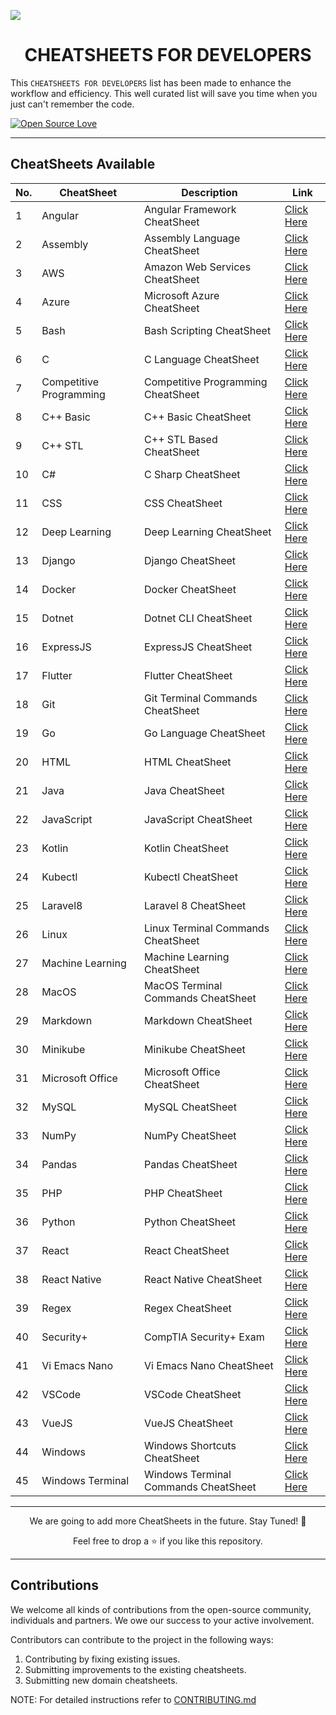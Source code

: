 <!-- <img src="./assets/CheatSheet.png"></img> -->

<img src="https://user-images.githubusercontent.com/75118658/193441891-f4e14df7-2213-4ac1-b9a7-c9811e6cf54a.png"></img>

<!-- --- -->

<b><h1 align='center'>CHEATSHEETS FOR DEVELOPERS</h1></b>

This `CHEATSHEETS FOR DEVELOPERS` list has been made to enhance the workflow and efficiency. This well curated list will save you time when you just can't remember the code.

[![Open Source Love](https://badges.frapsoft.com/os/v1/open-source.svg?v=103)](https://github.com/ellerbrock/open-source-badges/)

---

## CheatSheets Available

| No. | CheatSheet              | Description                          | Link                                                                         |
| --- | ----------------------- | ------------------------------------ | ---------------------------------------------------------------------------- |
| 1   | Angular                 | Angular Framework CheatSheet         | <a href="./src/pages/sheet/angular-cheatsheet.md">Click Here</a>                 |
| 2   | Assembly                | Assembly Language CheatSheet         | <a href="./src/pages/sheet/assembly-cheatsheet.md">Click Here</a>                |
| 3   | AWS                     | Amazon Web Services CheatSheet       | <a href="./src/pages/sheet/aws-cheatsheet.md">Click Here</a>                     |
| 4   | Azure                   | Microsoft Azure CheatSheet           | <a href="./src/pages/sheet/azure-cheatsheet.md">Click Here</a>                   |
| 5   | Bash                    | Bash Scripting CheatSheet            | <a href="./src/pages/sheet/bash-cheatsheet.md">Click Here</a>                    |
| 6   | C                       | C Language CheatSheet                | <a href="./src/pages/sheet/c-cheatsheet.md">Click Here</a>                       |
| 7   | Competitive Programming | Competitive Programming CheatSheet   | <a href="./src/pages/sheet/competitive-programming-cheatsheet.md">Click Here</a> |
| 8   | C++ Basic               | C++ Basic CheatSheet                 | <a href="./src/pages/sheet/cpp-basic-cheatsheet.md">Click Here</a>               |
| 9   | C++ STL                 | C++ STL Based CheatSheet             | <a href="./src/pages/sheet/cpp-stl-cheatsheet.md">Click Here</a>                 |
| 10  | C#                      | C Sharp CheatSheet                   | <a href="./src/pages/sheet/csharp-cheatsheet.md">Click Here</a>                  |
| 11  | CSS                     | CSS CheatSheet                       | <a href="./src/pages/sheet/css-cheatsheet.md">Click Here</a>                     |
| 12  | Deep Learning           | Deep Learning CheatSheet             | <a href="./src/pages/sheet/deeplearning-cheatsheet.md">Click Here</a>            |
| 13  | Django                  | Django CheatSheet                    | <a href="./src/pages/sheet/django-cheatsheet.md">Click Here</a>                  |
| 14  | Docker                  | Docker CheatSheet                    | <a href="./src/pages/sheet/docker-cheatsheet.md">Click Here</a>                  |
| 15  | Dotnet                  | Dotnet CLI CheatSheet                | <a href="./src/pages/sheet/dotnet-cli-cheatsheet.md">Click Here</a>              |
| 16  | ExpressJS               | ExpressJS CheatSheet                 | <a href="./src/pages/sheet/expressjs-cheatsheet.md">Click Here</a>               |
| 17  | Flutter                 | Flutter CheatSheet                   | <a href="./src/pages/sheet/flutter-cheatsheet.md">Click Here</a>                 |
| 18  | Git                     | Git Terminal Commands CheatSheet     | <a href="./src/pages/sheet/git-cheatsheet.md">Click Here</a>                     |
| 19  | Go                      | Go Language CheatSheet               | <a href="./src/pages/sheet/golang-cheatsheet.md">Click Here</a>                  |
| 20  | HTML                    | HTML CheatSheet                      | <a href="./src/pages/sheet/html-cheatsheet.md">Click Here</a>                    |
| 21  | Java                    | Java CheatSheet                      | <a href="./src/pages/sheet/java-cheatsheet.md">Click Here</a>                    |
| 22  | JavaScript              | JavaScript CheatSheet                | <a href="./src/pages/sheet/javascript-cheatsheet.md">Click Here</a>              |
| 23  | Kotlin                  | Kotlin CheatSheet                    | <a href="./src/pages/sheet/kotlin-cheatsheet.md">Click Here</a>                  |
| 24  | Kubectl                 | Kubectl CheatSheet                   | <a href="./src/pages/sheet/kubectl-cheatsheet.md">Click Here</a>                 |
| 25  | Laravel8                | Laravel 8 CheatSheet                 | <a href="./src/pages/sheet/laravel8-cheatsheet.md">Click Here</a>                |
| 26  | Linux                   | Linux Terminal Commands CheatSheet   | <a href="./src/pages/sheet/linux-cheatsheet.md">Click Here</a>                   |
| 27  | Machine Learning        | Machine Learning CheatSheet          | <a href="./src/pages/sheet/machine-learning-cheatsheet.md">Click Here</a>        |
| 28  | MacOS                   | MacOS Terminal Commands CheatSheet   | <a href="./src/pages/sheet/macos-cheatsheet.md">Click Here</a>                   |
| 29  | Markdown                | Markdown CheatSheet                  | <a href="./src/pages/sheet/markdown-cheatsheet.md">Click Here</a>                |
| 30  | Minikube                | Minikube CheatSheet                  | <a href="./src/pages/sheet/minikube-cheatsheet.md">Click Here</a>                |
| 31  | Microsoft Office        | Microsoft Office CheatSheet          | <a href="./src/pages/sheet/msoffice-cheatsheet.md">Click Here</a>                |
| 32  | MySQL                   | MySQL CheatSheet                     | <a href="./src/pages/sheet/mysql-cheatsheet.md">Click Here</a>                   |
| 33  | NumPy                   | NumPy CheatSheet                     | <a href="./src/pages/sheet/numpy-cheatsheet.md">Click Here</a>                   |
| 34  | Pandas                  | Pandas CheatSheet                    | <a href="./src/pages/sheet/pandas-cheatsheet.md">Click Here</a>                  |
| 35  | PHP                     | PHP CheatSheet                       | <a href="./src/pages/sheet/php-cheatsheet.md">Click Here</a>                     |
| 36  | Python                  | Python CheatSheet                    | <a href="./src/pages/sheet/python-cheatsheet.md">Click Here</a>                  |
| 37  | React                   | React CheatSheet                     | <a href="./src/pages/sheet/react-cheatsheet.md">Click Here</a>                   |
| 38  | React Native            | React Native CheatSheet              | <a href="./src/pages/sheet/react-native-cheatsheet.md">Click Here</a>            |
| 39  | Regex                   | Regex CheatSheet                     | <a href="./src/pages/sheet/regex-cheatsheet.md">Click Here</a>                   |
| 40  | Security+               | CompTIA Security+ Exam               | <a href="./src/pages/sheet/security-plus-cheatsheet.md">Click Here</a>           |
| 41  | Vi Emacs Nano           | Vi Emacs Nano CheatSheet             | <a href="./src/pages/sheet/vi-emacs-nano-cheatsheet.md">Click Here</a>           |
| 42  | VSCode                  | VSCode CheatSheet                    | <a href="./src/pages/sheet/vscode-cheatsheet.md">Click Here</a>                  |
| 43  | VueJS                   | VueJS CheatSheet                     | <a href="./src/pages/sheet/vuejs-cheatsheet.md">Click Here</a>                   |
| 44  | Windows                 | Windows Shortcuts CheatSheet         | <a href="./src/pages/sheet/windows-cheatsheet.md">Click Here</a>                 |
| 45  | Windows Terminal        | Windows Terminal Commands CheatSheet | <a href="./src/pages/sheet/windows-terminal-cheatsheet.md">Click Here</a>        |

---

<p align='center'>We are going to add more CheatSheets in the future. Stay Tuned! 🍁</p>
<p align='center'>Feel free to drop a ⭐ if you like this repository.</p>

---

## Contributions

We welcome all kinds of contributions from the open-source community, individuals and partners. We owe our success to
your active involvement.

Contributors can contribute to the project in the following ways:

1. Contributing by fixing existing issues.
2. Submitting improvements to the existing cheatsheets.
3. Submitting new domain cheatsheets.

NOTE: For detailed instructions refer to [CONTRIBUTING.md](./docs/CONTRIBUTING.md)
